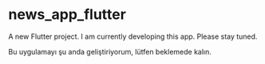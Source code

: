 # news_app_flutter

A new Flutter project.
I am currently developing this app. Please stay tuned.

Bu uygulamayı şu anda geliştiriyorum, lütfen beklemede kalın.
